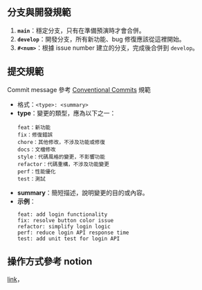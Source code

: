 ## 分支與開發規範

1. **`main`**：穩定分支，只有在準備預演時才會合併。
2. **`develop`**：開發分支，所有新功能、bug 修復應該從這裡開始。
3. **`#<num>`**：根據 issue number 建立的分支，完成後合併到 `develop`。

## 提交規範

Commit message 參考 [Conventional Commits](https://www.conventionalcommits.org/en/v1.0.0/) 規範

- 格式：`<type>: <summary>`
- **type**：變更的類型，應為以下之一：
  ```
  feat：新功能
  fix：修復錯誤
  chore：其他修改，不涉及功能或修復
  docs：文檔修改
  style：代碼風格的變更，不影響功能
  refactor：代碼重構，不涉及功能變更
  perf：性能優化
  test：測試
  ```
- **summary**：簡短描述，說明變更的目的或內容。
- **示例**：
  ```
  feat: add login functionality
  fix: resolve button color issue
  refactor: simplify login logic
  perf: reduce login API response time
  test: add unit test for login API
  ```

## 操作方式參考 notion

[link](https://www.notion.so/git-workflow-1e7236e4fb4580b6b61ccf17f61ae168?pvs=4)，
